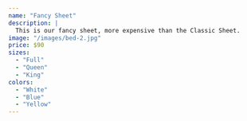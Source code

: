 ```yaml
---
name: "Fancy Sheet"
description: |
  This is our fancy sheet, more expensive than the Classic Sheet.
image: "/images/bed-2.jpg"
price: $90
sizes:
  - "Full"
  - "Queen"
  - "King"
colors:
  - "White"
  - "Blue"
  - "Yellow"
---
```

